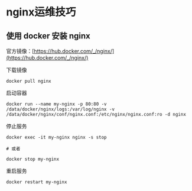 ﻿# nginx运维技巧

## 使用 docker 安装 nginx

官方镜像：[https://hub.docker.com/_/nginx/](https://hub.docker.com/_/nginx/)  

下载镜像  

```shell
docker pull nginx
```

启动容器  

```shell
docker run --name my-nginx -p 80:80 -v /data/docker/nginx/logs:/var/log/nginx -v /data/docker/nginx/conf/nginx.conf:/etc/nginx/nginx.conf:ro -d nginx
```

停止服务

```shell
docker exec -it my-nginx nginx -s stop

# 或者

docker stop my-nginx
```

重启服务

```shell
docker restart my-nginx
```